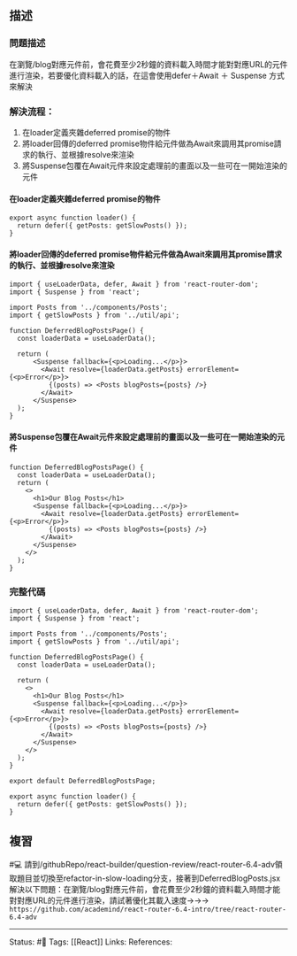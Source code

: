 ## 描述



### 問題描述

在瀏覽/blog對應元件前，會花費至少2秒鐘的資料載入時間才能對對應URL的元件進行渲染，若要優化資料載入的話，在這會使用defer＋Await ＋ Suspense 方式來解決


### 解決流程：
1. 在loader定義夾雜deferred promise的物件
2. 將loader回傳的deferred promise物件給元件做為Await來調用其promise請求的執行、並根據resolve來渲染
3. 將Suspense包覆在Await元件來設定處理前的畫面以及一些可在一開始渲染的元件




#### 在loader定義夾雜deferred promise的物件

```
export async function loader() {
  return defer({ getPosts: getSlowPosts() });
}
```


#### 將loader回傳的deferred promise物件給元件做為Await來調用其promise請求的執行、並根據resolve來渲染


```
import { useLoaderData, defer, Await } from 'react-router-dom';
import { Suspense } from 'react';

import Posts from '../components/Posts';
import { getSlowPosts } from '../util/api';

function DeferredBlogPostsPage() {
  const loaderData = useLoaderData();

  return (
      <Suspense fallback={<p>Loading...</p>}>
        <Await resolve={loaderData.getPosts} errorElement={<p>Error</p>}>
          {(posts) => <Posts blogPosts={posts} />}
        </Await>
      </Suspense>
  );
}
```



#### 將Suspense包覆在Await元件來設定處理前的畫面以及一些可在一開始渲染的元件
```
function DeferredBlogPostsPage() {
  const loaderData = useLoaderData();
  return (
    <>
      <h1>Our Blog Posts</h1>
      <Suspense fallback={<p>Loading...</p>}>
        <Await resolve={loaderData.getPosts} errorElement={<p>Error</p>}>
          {(posts) => <Posts blogPosts={posts} />}
        </Await>
      </Suspense>
    </>
  );
}
```


### 完整代碼

```
import { useLoaderData, defer, Await } from 'react-router-dom';
import { Suspense } from 'react';

import Posts from '../components/Posts';
import { getSlowPosts } from '../util/api';

function DeferredBlogPostsPage() {
  const loaderData = useLoaderData();

  return (
    <>
      <h1>Our Blog Posts</h1>
      <Suspense fallback={<p>Loading...</p>}>
        <Await resolve={loaderData.getPosts} errorElement={<p>Error</p>}>
          {(posts) => <Posts blogPosts={posts} />}
        </Await>
      </Suspense>
    </>
  );
}

export default DeferredBlogPostsPage;

export async function loader() {
  return defer({ getPosts: getSlowPosts() });
}
```



## 複習

#💻 請到/githubRepo/react-builder/question-review/react-router-6.4-adv領取題目並切換至refactor-in-slow-loading分支，接著到DeferredBlogPosts.jsx解決以下問題：在瀏覽/blog對應元件前，會花費至少2秒鐘的資料載入時間才能對對應URL的元件進行渲染，請試著優化其載入速度->->-> `https://github.com/academind/react-router-6.4-intro/tree/react-router-6.4-adv`
<!--SR:!2023-02-27,42,250-->



---
Status: #🌱 
Tags:
[[React]]
Links:
References: